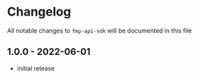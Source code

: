 # Changelog

All notable changes to `fmp-api-sdk` will be documented in this file

## 1.0.0 - 2022-06-01

- initial release
